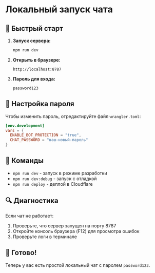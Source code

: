 # Локальный запуск чата

## 🚀 Быстрый старт

1. **Запуск сервера:**
   ```bash
   npm run dev
   ```

2. **Открыть в браузере:**
   ```
   http://localhost:8787
   ```

3. **Пароль для входа:**
   ```
   password123
   ```

## 🔧 Настройка пароля

Чтобы изменить пароль, отредактируйте файл `wrangler.toml`:

```toml
[env.development]
vars = { 
  ENABLE_BOT_PROTECTION = "true",
  CHAT_PASSWORD = "ваш-новый-пароль"
}
```

## 📝 Команды

- `npm run dev` - запуск в режиме разработки
- `npm run dev:debug` - запуск с отладкой
- `npm run deploy` - деплой в Cloudflare

## 🔍 Диагностика

Если чат не работает:

1. Проверьте, что сервер запущен на порту 8787
2. Откройте консоль браузера (F12) для просмотра ошибок
3. Проверьте логи в терминале

## 🎯 Готово!

Теперь у вас есть простой локальный чат с паролем `password123`.
